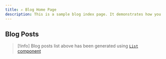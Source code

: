 ```yaml
---
title: ✍️ Blog Home Page
description: This is a sample blog index page. It demonstrates how you can add a features image to a page and create a simple list of blog posts.
---
```


## Blog Posts

<List dir="/blog"/>

>[!info]
>Blog posts list above has been generated using [`List` component](https://flowershow.app/blog/flowershow-cloud-list-component)
